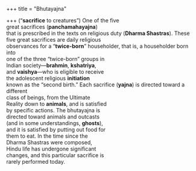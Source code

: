 +++
title = "Bhutayajna"

+++
(“**sacrifice** to creatures”) One of the five  
great sacrifices (**panchamahayajna**)  
that is prescribed in the texts on religious duty (**Dharma Shastras**). These  
five great sacrifices are daily religious  
observances for a “**twice-born**” householder, that is, a householder born into  
one of the three “twice-born” groups in  
Indian society—**brahmin**, **kshatriya**,  
and **vaishya**—who is eligible to receive  
the adolescent religious **initiation**  
known as the “second birth.” Each sacrifice (**yajna**) is directed toward a different  
class of beings, from the Ultimate  
Reality down to **animals**, and is satisfied  
by specific actions. The bhutayajna is  
directed toward animals and outcasts  
(and in some understandings, **ghosts**),  
and it is satisfied by putting out food for  
them to eat. In the time since the  
Dharma Shastras were composed,  
Hindu life has undergone significant  
changes, and this particular sacrifice is  
rarely performed today.